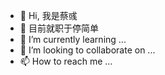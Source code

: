 - 👋 Hi, 我是蔡彧
- 👀 目前就职于停简单
- 🌱 I’m currently learning ...
- 💞️ I’m looking to collaborate on ...
- 📫 How to reach me ...

<!---
caiyuxyz/caiyuxyz is a ✨ special ✨ repository because its `README.md` (this file) appears on your GitHub profile.
You can click the Preview link to take a look at your changes.
--->
